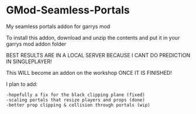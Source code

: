 # GMod-Seamless-Portals
My seamless portals addon for garrys mod

To install this addon, download and unzip the contents and put it in your garrys mod addon folder

BEST RESULTS ARE IN A LOCAL SERVER BECAUSE I CANT DO PREDICTION IN SINGLEPLAYER!

This WILL become an addon on the workshop ONCE IT IS FINISHED!


I plan to add:
```
-hopefully a fix for the black clipping plane (fixed)
-scaling portals that resize players and props (done)
-better prop clipping & collision through portals (wip)
```
